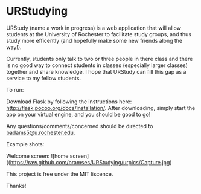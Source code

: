 URStudying
==========

URStudy (name a work in progress) is a web application that will allow students at the University of Rochester to facilitate 
study groups, and thus study more efficently (and hopefully make some new friends along the way!). 

Currently, students only talk to two or three people in there class and there is no good way to connect students in classes (especially larger classes) 
together and share knowledge. I hope that URStudy can fill this gap as a service to my fellow students.

To run:

Download Flask by following the instructions here: http://flask.pocoo.org/docs/installation/. After downloading, simply start the app on your virtual engine, and you should be good to go! 

Any questions/comments/concerned should be directed to badams5@u.rochester.edu.

Example shots:

Welcome screen:
![home screen]((https://raw.github.com/bramses/URStudying/urpics/Capture.jpg)


This project is free under the MIT liscence.

Thanks!
